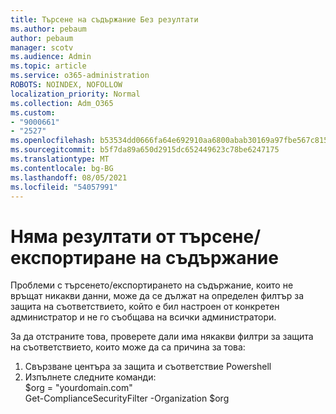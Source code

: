 ```yaml
---
title: Търсене на съдържание Без резултати
ms.author: pebaum
author: pebaum
manager: scotv
ms.audience: Admin
ms.topic: article
ms.service: o365-administration
ROBOTS: NOINDEX, NOFOLLOW
localization_priority: Normal
ms.collection: Adm_O365
ms.custom:
- "9000661"
- "2527"
ms.openlocfilehash: b53534dd0666fa64e692910aa6800abab30169a97fbe567c815ce6b948381a63
ms.sourcegitcommit: b5f7da89a650d2915dc652449623c78be6247175
ms.translationtype: MT
ms.contentlocale: bg-BG
ms.lasthandoff: 08/05/2021
ms.locfileid: "54057991"
---
```

# <a name="no-results-from-content-searchexports"></a>Няма резултати от търсене/експортиране на съдържание

Проблеми с търсенето/експортирането на съдържание, които не връщат никакви данни, може да се дължат на определен филтър за защита на съответствието, който е бил настроен от конкретен администратор и не го съобщава на всички администратори.

За да отстраните това, проверете дали има някакви филтри за защита на съответствието, които може да са причина за това:
1. Свързване центъра за защита и съответствие Powershell
2. Изпълнете следните команди:
<br>$org = "yourdomain.com"
<br>Get-ComplianceSecurityFilter -Organization $org